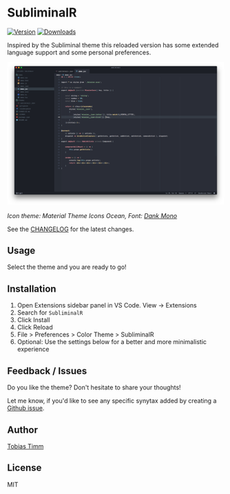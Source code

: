 # SubliminalR

[![Version](https://vsmarketplacebadge.apphb.com/version/TobiasTimm.subliminalr.svg)](https://marketplace.visualstudio.com/items?itemName=TobiasTimm.subliminalr)
[![Downloads](https://img.shields.io/vscode-marketplace/d/TobiasTimm.subliminalr.svg)](https://marketplace.visualstudio.com/items?itemName=TobiasTimm.subliminalr)

Inspired by the Subliminal theme this reloaded version has some extended language support
and some personal preferences.

![Screenshot](screenshot.png)

_Icon theme: Material Theme Icons Ocean, Font: [Dank Mono](https://dank.sh)_

See the [CHANGELOG](CHANGELOG.md) for the latest changes.

## Usage

Select the theme and you are ready to go!

## Installation

1.  Open Extensions sidebar panel in VS Code. View → Extensions
1.  Search for `SubliminalR`
1.  Click Install
1.  Click Reload
1.  File > Preferences > Color Theme > SubliminalR
1.  Optional: Use the settings below for a better and more minimalistic experience

## Feedback / Issues

Do you like the theme? Don't hesitate to share your thoughts!

Let me know, if you'd like to see any specific synytax added by creating a [Github issue](https://github.com/tobiastimm/subliminalr/issues).

## Author

[Tobias Timm](https://twitter.com/TbsTimm)

## License

MIT
